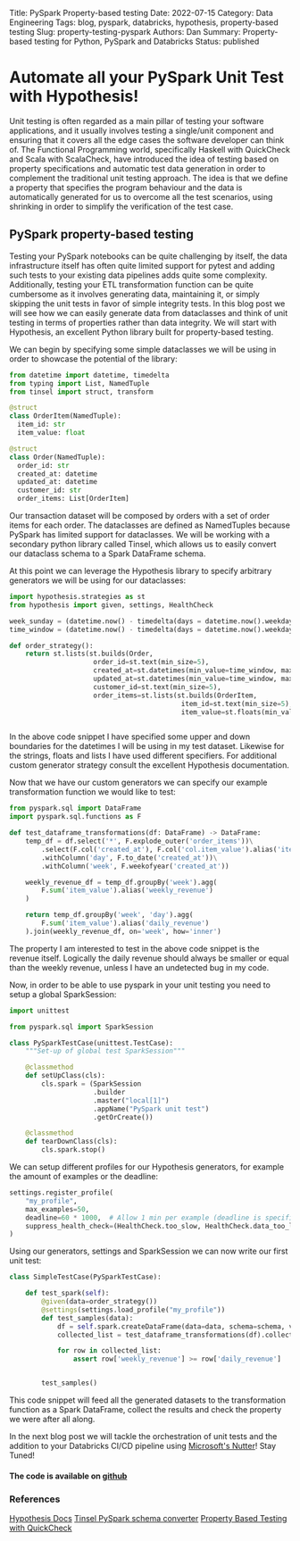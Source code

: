 Title: PySpark Property-based testing
Date: 2022-07-15
Category: Data Engineering
Tags: blog, pyspark, databricks, hypothesis, property-based testing
Slug: property-testing-pyspark
Authors: Dan
Summary: Property-based testing for Python, PySpark and Databricks
Status: published

# Automate all your PySpark Unit Test with Hypothesis!

Unit testing is often regarded as a main pillar of testing your software applications, and it usually involves
testing a single/unit component and ensuring that it covers all the edge cases the software developer can think of.
The Functional Programming world, specifically Haskell with QuickCheck and Scala with ScalaCheck, have introduced the
idea of testing based on property specifications and automatic test data generation in order to complement
the traditional unit testing approach. The idea is that we define a property that specifies the program behaviour and
the data is automatically generated for us to overcome all the test scenarios, using shrinking in order to simplify the
verification of the test case.

## PySpark property-based testing

Testing your PySpark notebooks can be quite challenging by itself, the data infrastructure itself has often quite
limited support for pytest and adding such tests to your existing data pipelines adds quite some complexity.
Additionally, testing your ETL transformation function can be quite cumbersome as it involves generating data,
maintaining it, or simply skipping the unit tests in favor of simple integrity tests. In this blog post we will see
how we can easily generate data from dataclasses and think of unit testing in terms of properties rather than data
integrity. We will start with Hypothesis, an excellent Python library built for property-based testing.

We can begin by specifying some simple dataclasses we will be using in order to showcase the potential of the library:

```python
from datetime import datetime, timedelta
from typing import List, NamedTuple
from tinsel import struct, transform

@struct
class OrderItem(NamedTuple):
  item_id: str
  item_value: float

@struct
class Order(NamedTuple):
  order_id: str
  created_at: datetime
  updated_at: datetime
  customer_id: str
  order_items: List[OrderItem]
```

Our transaction dataset will be composed by orders with a set of order items for each order. The dataclasses are defined
as NamedTuples because PySpark has limited support for dataclasses. We will be working with a secondary python library
called Tinsel, which allows us to easily convert our dataclass schema to a Spark DataFrame schema.

At this point we can leverage the Hypothesis library to specify arbitrary generators we will be using for our dataclasses:

```python
import hypothesis.strategies as st
from hypothesis import given, settings, HealthCheck

week_sunday = (datetime.now() - timedelta(days = datetime.now().weekday() + 1))
time_window = (datetime.now() - timedelta(days = datetime.now().weekday() + 7))

def order_strategy():
    return st.lists(st.builds(Order,
                     order_id=st.text(min_size=5),
                     created_at=st.datetimes(min_value=time_window, max_value=week_sunday),
                     updated_at=st.datetimes(min_value=time_window, max_value=week_sunday),
                     customer_id=st.text(min_size=5),
                     order_items=st.lists(st.builds(OrderItem,
                                           item_id=st.text(min_size=5),
                                           item_value=st.floats(min_value=0, max_value=100)), min_size=1)), min_size=5)



```

In the above code snippet I have specified some upper and down boundaries for the datetimes I will be using in my test
dataset. Likewise for the strings, floats and lists I have used different specifiers. For additional custom generator
strategy consult the excellent Hypothesis documentation.

Now that we have our custom generators we can specify our example transformation function we would like to test:

```python
from pyspark.sql import DataFrame
import pyspark.sql.functions as F

def test_dataframe_transformations(df: DataFrame) -> DataFrame:
    temp_df = df.select('*', F.explode_outer('order_items'))\
        .select(F.col('created_at'), F.col('col.item_value').alias('item_value'))\
        .withColumn('day', F.to_date('created_at'))\
        .withColumn('week', F.weekofyear('created_at'))

    weekly_revenue_df = temp_df.groupBy('week').agg(
        F.sum('item_value').alias('weekly_revenue')
    )

    return temp_df.groupBy('week', 'day').agg(
        F.sum('item_value').alias('daily_revenue')
    ).join(weekly_revenue_df, on='week', how='inner')
```
The property I am interested to test in the above code snippet is the revenue itself. Logically the daily revenue should
always be smaller or equal than the weekly revenue, unless I have an undetected bug in my code.

Now, in order to be able to use pyspark in your unit testing you need to setup a global SparkSession:

```python
import unittest

from pyspark.sql import SparkSession

class PySparkTestCase(unittest.TestCase):
    """Set-up of global test SparkSession"""

    @classmethod
    def setUpClass(cls):
        cls.spark = (SparkSession
                     .builder
                     .master("local[1]")
                     .appName("PySpark unit test")
                     .getOrCreate())

    @classmethod
    def tearDownClass(cls):
        cls.spark.stop()

```

We can setup different profiles for our Hypothesis generators, for example the amount of examples or the deadline:

```python
settings.register_profile(
    "my_profile",
    max_examples=50,
    deadline=60 * 1000,  # Allow 1 min per example (deadline is specified in milliseconds)
    suppress_health_check=(HealthCheck.too_slow, HealthCheck.data_too_large),
)
```

Using our generators, settings and SparkSession we can now write our first unit test:

```python
class SimpleTestCase(PySparkTestCase):

    def test_spark(self):
        @given(data=order_strategy())
        @settings(settings.load_profile("my_profile"))
        def test_samples(data):
            df = self.spark.createDataFrame(data=data, schema=schema, verifySchema=False)
            collected_list = test_dataframe_transformations(df).collect()

            for row in collected_list:
                assert row['weekly_revenue'] >= row['daily_revenue']


        test_samples()

```

This code snippet will feed all the generated datasets to the transformation function as a Spark DataFrame, collect
the results and check the property we were after all along.

In the next blog post we will tackle the orchestration of unit tests and the addition to your Databricks CI/CD pipeline
using [Microsoft's Nutter](https://github.com/microsoft/nutter)! Stay Tuned!

#### The code is available on [github](https://github.com/xdanny/property-testing-pyspark)

### References
[Hypothesis Docs](https://hypothesis.readthedocs.io/en/latest/)
[Tinsel PySpark schema converter](https://github.com/benchsci/tinsel)
[Property Based Testing with QuickCheck](https://typeable.io/blog/2021-08-09-pbt)
